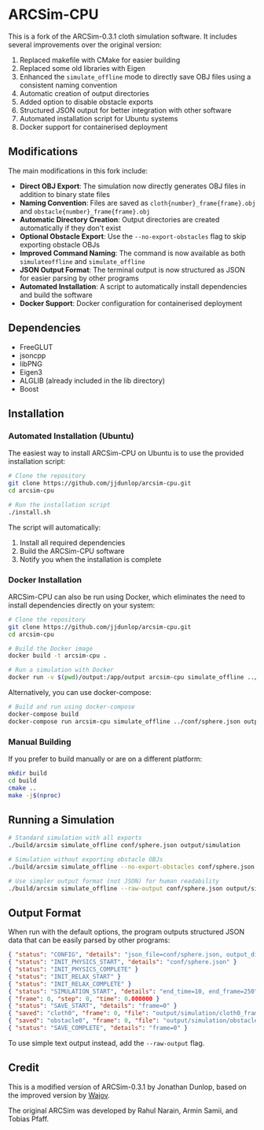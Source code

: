 # ARCSim-CPU

This is a fork of the ARCSim-0.3.1 cloth simulation software. It includes several improvements over the original version:

1. Replaced makefile with CMake for easier building
2. Replaced some old libraries with Eigen
3. Enhanced the `simulate_offline` mode to directly save OBJ files using a consistent naming convention
4. Automatic creation of output directories
5. Added option to disable obstacle exports
6. Structured JSON output for better integration with other software
7. Automated installation script for Ubuntu systems
8. Docker support for containerised deployment

## Modifications

The main modifications in this fork include:

- **Direct OBJ Export**: The simulation now directly generates OBJ files in addition to binary state files
- **Naming Convention**: Files are saved as `cloth{number}_frame{frame}.obj` and `obstacle{number}_frame{frame}.obj`
- **Automatic Directory Creation**: Output directories are created automatically if they don't exist
- **Optional Obstacle Export**: Use the `--no-export-obstacles` flag to skip exporting obstacle OBJs
- **Improved Command Naming**: The command is now available as both `simulateoffline` and `simulate_offline`
- **JSON Output Format**: The terminal output is now structured as JSON for easier parsing by other programs
- **Automated Installation**: A script to automatically install dependencies and build the software
- **Docker Support**: Docker configuration for containerised deployment

## Dependencies

* FreeGLUT
* jsoncpp
* libPNG
* Eigen3
* ALGLIB (already included in the lib directory)
* Boost

## Installation

### Automated Installation (Ubuntu)

The easiest way to install ARCSim-CPU on Ubuntu is to use the provided installation script:

```bash
# Clone the repository
git clone https://github.com/jjdunlop/arcsim-cpu.git
cd arcsim-cpu

# Run the installation script
./install.sh
```

The script will automatically:
1. Install all required dependencies
2. Build the ARCSim-CPU software
3. Notify you when the installation is complete

### Docker Installation

ARCSim-CPU can also be run using Docker, which eliminates the need to install dependencies directly on your system:

```bash
# Clone the repository
git clone https://github.com/jjdunlop/arcsim-cpu.git
cd arcsim-cpu

# Build the Docker image
docker build -t arcsim-cpu .

# Run a simulation with Docker
docker run -v $(pwd)/output:/app/output arcsim-cpu simulate_offline ../conf/sphere.json output/simulation
```

Alternatively, you can use docker-compose:

```bash
# Build and run using docker-compose
docker-compose build
docker-compose run arcsim-cpu simulate_offline ../conf/sphere.json output/simulation
```

### Manual Building

If you prefer to build manually or are on a different platform:

```bash
mkdir build
cd build
cmake ..
make -j$(nproc)
```

## Running a Simulation

```bash
# Standard simulation with all exports
./build/arcsim simulate_offline conf/sphere.json output/simulation

# Simulation without exporting obstacle OBJs
./build/arcsim simulate_offline --no-export-obstacles conf/sphere.json output/simulation

# Use simpler output format (not JSON) for human readability
./build/arcsim simulate_offline --raw-output conf/sphere.json output/simulation
```

## Output Format

When run with the default options, the program outputs structured JSON data that can be easily parsed by other programs:

```json
{ "status": "CONFIG", "details": "json_file=conf/sphere.json, output_dir=output/simulation, export_obstacles=true" }
{ "status": "INIT_PHYSICS_START", "details": "conf/sphere.json" }
{ "status": "INIT_PHYSICS_COMPLETE" }
{ "status": "INIT_RELAX_START" }
{ "status": "INIT_RELAX_COMPLETE" }
{ "status": "SIMULATION_START", "details": "end_time=10, end_frame=250" }
{ "frame": 0, "step": 0, "time": 0.000000 }
{ "status": "SAVE_START", "details": "frame=0" }
{ "saved": "cloth0", "frame": 0, "file": "output/simulation/cloth0_frame0.obj" }
{ "saved": "obstacle0", "frame": 0, "file": "output/simulation/obstacle0_frame0.obj" }
{ "status": "SAVE_COMPLETE", "details": "frame=0" }
```

To use simple text output instead, add the `--raw-output` flag.

## Credit

This is a modified version of ARCSim-0.3.1 by Jonathan Dunlop, based on the improved version by [Wajov](https://github.com/Wajov/arcsim-0.3.1).

The original ARCSim was developed by Rahul Narain, Armin Samii, and Tobias Pfaff.